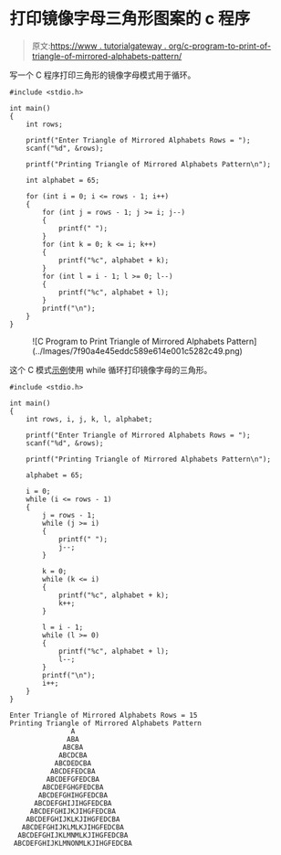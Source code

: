 # 打印镜像字母三角形图案的 c 程序

> 原文:[https://www . tutorialgateway . org/c-program-to-print-of-triangle-of-mirrored-alphabets-pattern/](https://www.tutorialgateway.org/c-program-to-print-triangle-of-mirrored-alphabets-pattern/)

写一个 C 程序打印三角形的镜像字母模式用于循环。

```
#include <stdio.h>

int main()
{
	int rows;

	printf("Enter Triangle of Mirrored Alphabets Rows = ");
	scanf("%d", &rows);

	printf("Printing Triangle of Mirrored Alphabets Pattern\n");

	int alphabet = 65;

	for (int i = 0; i <= rows - 1; i++)
	{
		for (int j = rows - 1; j >= i; j--)
		{
			printf(" ");
		}
		for (int k = 0; k <= i; k++)
		{
			printf("%c", alphabet + k);
		}
		for (int l = i - 1; l >= 0; l--)
		{
			printf("%c", alphabet + l);
		}
		printf("\n");
	}
}
```

<figure class="wp-block-image size-large">![C Program to Print Triangle of Mirrored Alphabets Pattern](../Images/7f90a4e45eddc589e614e001c5282c49.png)</figure>

这个 C 模式[示例](https://www.tutorialgateway.org/c-programming-examples/)使用 while 循环打印镜像字母的三角形。

```
#include <stdio.h>

int main()
{
	int rows, i, j, k, l, alphabet;

	printf("Enter Triangle of Mirrored Alphabets Rows = ");
	scanf("%d", &rows);

	printf("Printing Triangle of Mirrored Alphabets Pattern\n");

	alphabet = 65;

	i = 0;
	while (i <= rows - 1)
	{
		j = rows - 1;
		while (j >= i)
		{
			printf(" ");
			j--;
		}

		k = 0;
		while (k <= i)
		{
			printf("%c", alphabet + k);
			k++;
		}

		l = i - 1;
		while (l >= 0)
		{
			printf("%c", alphabet + l);
			l--;
		}
		printf("\n");
		i++;
	}
}
```

```
Enter Triangle of Mirrored Alphabets Rows = 15
Printing Triangle of Mirrored Alphabets Pattern
               A
              ABA
             ABCBA
            ABCDCBA
           ABCDEDCBA
          ABCDEFEDCBA
         ABCDEFGFEDCBA
        ABCDEFGHGFEDCBA
       ABCDEFGHIHGFEDCBA
      ABCDEFGHIJIHGFEDCBA
     ABCDEFGHIJKJIHGFEDCBA
    ABCDEFGHIJKLKJIHGFEDCBA
   ABCDEFGHIJKLMLKJIHGFEDCBA
  ABCDEFGHIJKLMNMLKJIHGFEDCBA
 ABCDEFGHIJKLMNONMLKJIHGFEDCBA
```